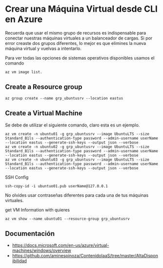 #			Crear una Máquina Virtual desde CLI en Azure
Recuerda que usar el mismo grupo de recursos es indispensable para conectar 
nuestras máquinas virtuales a un balanceador de cargas. Si por error creaste 
dos grupos diferentes, lo mejor es que elimines la nueva máquina virtual y 
vuelvas a intentarlo.

Para ver todas las opciones de sistemas operativos disponibles usamos el 
comando 
```b
az vm image list.
```
## Create a Resource group

```b
az group create --name grp_ubuntusrv --location eastus
```

## Create a Virtual Machine
Se debe de utilizar el siguiente comando, claro esta es un ejemplo.
```b
az vm create -n ubuntu01 -g grp_ubuntusrv --image UbuntuLTS --size Standard_B1ls --authentication-type password --admin-username userName --location eastus --generate-ssh-keys --output json --verbose 
az vm create -n ubuntu02 -g grp_ubuntusrv --image UbuntuLTS --size Standard_B1ls --authentication-type password --admin-username userName --location eastus --generate-ssh-keys --output json --verbose 
az vm create -n ubuntu03 -g grp_ubuntusrv --image UbuntuLTS --size Standard_B1ls --authentication-type password --admin-username userName --location eastus --generate-ssh-keys --output json --verbose 
```
SSH Config
```b
ssh-copy-id -i ubuntuo01.pub userName@127.0.0.1
```
No olvides usar contraseñas diferentes para cada una de tus máquinas virtuales.

get VM Information with quieres
```b
az vm show --name ubuntu01 --resource-group grp_ubuntusrv
```

## Documentación
- https://docs.microsoft.com/en-us/azure/virtual-machines/windows/overview
- https://github.com/aminespinoza/ContenidoIaaS/tree/master/AltaDisponibilidad


